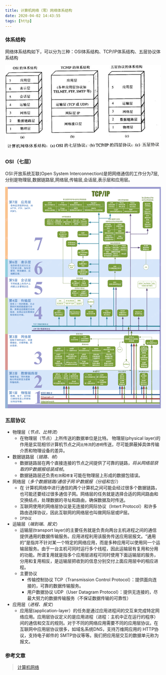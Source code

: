 ```yaml
---
title: 计算机网络（零）网络体系结构
date: 2020-04-02 14:43:55
tags: [http]
---
```



### 体系结构
网络体系结构如下，可以分为三种：OSI体系结构、TCP/IP体系结构、五层协议体系结构

![http体系结构](/image/http/http-tx.png)
 
### OSI（七层）
OSI:开放系统互联(Open System Interconnection)是把网络通信的工作分为7层,分别是物理层,数据链路层,网络层,传输层,会话层,表示层和应用层。

![http体系结构](/image/http/http-0-osi.png)

### 五层协议

+	物理层（*节点、比特流*）
	+	在物理层（节点）上所传送的数据单位是比特。 物理层(physical layer)的作用是实现相邻计算机节点之间`比特流`的`透明`传送，尽可能屏蔽掉具体传输介质和物理设备的差异。 
+	数据链路层（*链路、帧*）
	+	数据链路层在两个直接连接的节点之间提供了可靠的链路，*将从网络层获取的IP数据报组装成帧*。
	+	数据链路层还负责`检测`和`修复`可能在物理层上形成的数据包错误。
+	网络层（*多个数据链路/通信子网  IP数据报（分组和包）*）
	+	在 计算机网络中进行通信的两个计算机之间可能会经过很多个数据链路，也可能还要经过很多通信子网。网络层的任务就是选择合适的网间路由和交换结点，处理数据的寻址和路由，确保数据及时传送。
	+	互联网使用的网络层协议是无连接的网际协议（Intert Protocol）和许多路由选择协议，因此互联网的网络层也叫做网际层或IP层。
	+	`IP协议`
+	运输层（*端到端、报文*）
	+	运输层(transport layer)的主要任务就是负责向两台主机进程之间的通信提供通用的数据传输服务。应用进程利用该服务传送应用层报文。“通用的”是指并不针对某一个特定的网络应用，而是多种应用可以使用同一个运输层服务。由于一台主机可同时运行多个线程，因此运输层有复用和分用的功能。所谓复用就是指多个应用层进程可同时使用下面运输层的服务，分用和复用相反，是运输层把收到的信息分别交付上面应用层中的相应进程。
	+	主要协议
		+	传输控制协议 TCP（Transmission Control Protocol）：提供面向连接的，可靠的数据传输服务。
		+	用户数据协议 UDP（User Datagram Protocol）：提供无连接的，尽最大努力的数据传输服务（不保证数据传输的可靠性）
+	应用层（*进程、报文*）
	+	应用层(application-layer）的任务是通过应用进程间的交互来完成特定网络应用。应用层协议定义的是应用进程（进程：主机中正在运行的程序）间的通信和交互的规则。对于不同的网络应用需要不同的应用层协议。在互联网中应用层协议很多，如域名系统DNS，支持万维网应用的 HTTP协议，支持电子邮件的 SMTP协议等等。我们把应用层交互的数据单元称为报文。

### 参考文章
> [计算机网络](https://github.com/Snailclimb/JavaGuide/blob/master/docs/network/%E8%AE%A1%E7%AE%97%E6%9C%BA%E7%BD%91%E7%BB%9C.md)